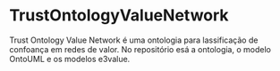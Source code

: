 # TrustOntologyValueNetwork
Trust Ontology Value Network é uma ontologia para lassificação de confoança em redes de valor. No repositório esá a ontologia, o modelo OntoUML e os modelos e3value.
